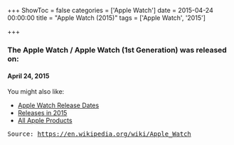+++
ShowToc = false
categories = ['Apple Watch']
date = 2015-04-24 00:00:00
title = "Apple Watch (2015)"
tags = ['Apple Watch', '2015']

+++

### The Apple Watch / Apple Watch (1st Generation) was released on: 
#### April 24, 2015


<!--more-->


    
You might also like:

- [Apple Watch Release Dates](https://AppleReleaseDate.com/categories/apple-watch/)
- [Releases in 2015](https://AppleReleaseDate.com/tags/2015/)
- [All Apple Products](https://AppleReleaseDate.com/categories/)



<kbd> Source: https://en.wikipedia.org/wiki/Apple_Watch</kbd>

